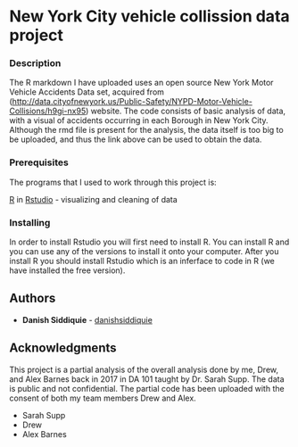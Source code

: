 # New York City vehicle collission data project

### Description 

The R markdown I have uploaded uses an open source New York Motor Vehicle Accidents Data set, acquired from 
(http://data.cityofnewyork.us/Public-Safety/NYPD-Motor-Vehicle-Collisions/h9gi-nx95) website. The code consists of basic analysis
of data, with a visual of accidents occurring in each Borough in New York City. Although the rmd file is present for the analysis, the data itself is too big to be uploaded, and thus the link above can be used to obtain the data.

### Prerequisites

The programs that I used to work through this project is:

[R](https://cran.r-project.org/mirrors.html) in [Rstudio](https://www.rstudio.com/products/rstudio/download/) - visualizing and cleaning of data


### Installing

In order to install Rstudio you will first need to install R. You can install R  and you can use any of the versions to install it onto your computer. After you install R you should install Rstudio which is an inferface to code in R (we have installed the free version).


## Authors
* **Danish Siddiquie** - [danishsiddiquie](https://github.com/danishsiddiquie)


## Acknowledgments

This project is a partial analysis of the overall analysis done by me, Drew, and Alex Barnes back in 2017 in DA 101 taught by Dr. Sarah Supp. The data is public and not confidential. The partial code has been uploaded with the consent of both my team members Drew and Alex.

* Sarah Supp
* Drew
* Alex Barnes
